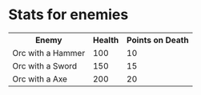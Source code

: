 # Stats for enemies
<table>
	<tr>
		<th>Enemy</th>
		<th>Health</th>
		<th>Points on Death</th>
	</tr>	
	<tr>
		<td>Orc with a Hammer</td>
		<td>100</td>
		<td>10</td>
	</tr>
	<tr>
		<td>Orc with a Sword</td>
		<td>150</td>
		<td>15</td>
	</tr>
	<tr>
		<td>Orc with a Axe</td>
		<td>200</td>
		<td>20</td>
	</tr>
</table>
